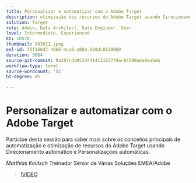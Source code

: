 ```yaml
---
title: Personalizar e automatizar com o Adobe Target
description: otimização dos recursos do Adobe Target usando Direcionamento automático e Personalizações automáticas
solution: Target
role: Admin, Data Architect, Data Engineer, User
level: Intermediate, Experienced
kt: 10578
thumbnail: 343821.jpeg
exl-id: 75f166d7-4d65-4ca6-a88b-d28dc8119069
duration: 3084
source-git-commit: 9a297cda953d4414131657f9ac84580aea0eabeb
workflow-type: tm+mt
source-wordcount: '51'
ht-degree: 0%

---
```


# Personalizar e automatizar com o Adobe Target

Participe desta sessão para saber mais sobre os conceitos principais de automatização e otimização de recursos do Adobe Target usando Direcionamento automático e Personalizações automáticas.

*Matthias Kolitsch* Treinador Sênior de Várias Soluções EMEA/Adobe

>[!VIDEO](https://video.tv.adobe.com/v/343821/?quality=12&learn=on)
